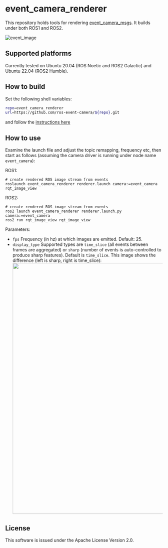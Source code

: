 # event_camera_renderer

This repository holds tools for rendering
[event_camera_msgs](https://github.com/ros-event-camera/event_camera_msgs). It
builds under both ROS1 and ROS2.

![event_image](images/event_renderer.png)

## Supported platforms

Currently tested on Ubuntu 20.04 (ROS Noetic and ROS2 Galactic) and
Ubuntu 22.04 (ROS2 Humble).

## How to build

Set the following shell variables:
```bash
repo=event_camera_renderer
url=https://github.com/ros-event-camera/${repo}.git
```
and follow the [instructions here](https://github.com/ros-misc-utilities/.github/blob/master/docs/build_ros_repository.md)

## How to use

Examine the launch file and adjust the topic remapping, frequency
etc, then start as follows (assuming the camera driver is running
under node name ``event_camera``):

ROS1:
```
# create rendered ROS image stream from events
roslaunch event_camera_renderer renderer.launch camera:=event_camera
rqt_image_view
```

ROS2:
```
# create rendered ROS image stream from events
ros2 launch event_camera_renderer renderer.launch.py camera:=event_camera
ros2 run rqt_image_view rqt_image_view
```

Parameters:

- ``fps`` Frequency (in hz) at which images are emitted. Default: 25.
- ``display_type`` Supported types are ``time_slice`` (all events
  between frames are aggregated) or ``sharp`` (number of events is
  auto-controlled to produce sharp features). Default is
  ``time_slice``. This image shows the difference (left is sharp,
  right is time_slice): 
  <img src="images/time_slice_vs_sharp.png" width="800"/>

## License

This software is issued under the Apache License Version 2.0.
